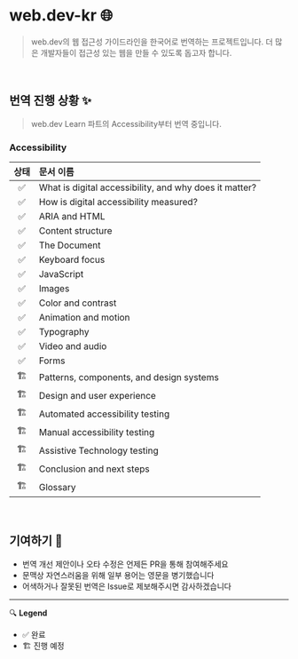 # web.dev-kr 🌐

> web.dev의 웹 접근성 가이드라인을 한국어로 번역하는 프로젝트입니다. 더 많은 개발자들이 접근성 있는 웹을 만들 수 있도록 돕고자 합니다.

</br>

## 번역 진행 상황 ✨

> web.dev Learn 파트의 Accessibility부터 번역 중입니다.

### Accessibility

| 상태 | 문서 이름                                              |
| :--: | :----------------------------------------------------- |
|  ✅  | What is digital accessibility, and why does it matter? |
|  ✅  | How is digital accessibility measured?                 |
|  ✅  | ARIA and HTML                                          |
|  ✅  | Content structure                                      |
|  ✅  | The Document                                           |
|  ✅  | Keyboard focus                                         |
|  ✅  | JavaScript                                             |
|  ✅  | Images                                                 |
|  ✅  | Color and contrast                                     |
|  ✅  | Animation and motion                                   |
|  ✅  | Typography                                             |
|  ✅  | Video and audio                                        |
|  ✅  | Forms                                                  |
|  🏗️  | Patterns, components, and design systems               |
|  🏗️  | Design and user experience                             |
|  🏗️  | Automated accessibility testing                        |
|  🏗️  | Manual accessibility testing                           |
|  🏗️  | Assistive Technology testing                           |
|  🏗️  | Conclusion and next steps                              |
|  🏗️  | Glossary                                               |

</br>

## 기여하기 💞

- 번역 개선 제안이나 오타 수정은 언제든 PR을 통해 참여해주세요
- 문맥상 자연스러움을 위해 일부 용어는 영문을 병기했습니다
- 어색하거나 잘못된 번역은 Issue로 제보해주시면 감사하겠습니다

---

🔍 **Legend**

- ✅ 완료
- 🏗️ 진행 예정
